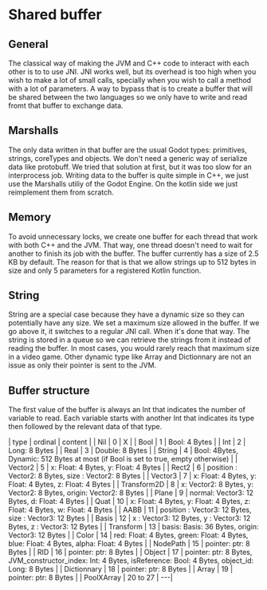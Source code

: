 # Shared buffer

## General
The classical way of making the JVM and C++ code to interact with each other is to to use JNI. JNI works well, but its overhead is too high when you wish to make a lot of small calls, specially when you wish to call a method with a lot of parameters.
A way to bypass that is to create a buffer that will be shared between the two languages so we only have to write and read fromt that buffer to exchange data.

## Marshalls
The only data written in that buffer are the usual Godot types: primitives, strings, coreTypes and objects. We don't need a generic way of serialize data like protobuff. We tried that solution at first, but it was too slow for an interprocess job.
Writing data to the buffer is quite simple in C++, we just use the Marshalls utiliy of the Godot Engine. On the kotlin side we just reimplement them from scratch.

## Memory
To avoid unnecessary locks, we create one buffer for each thread that work with both C++ and the JVM. That way, one thread doesn't need to wait for another to finish its job with the buffer.
The buffer currently has a size of 2.5 KB by default. The reason for that is that we allow strings up to 512 bytes in size and only 5 parameters for a registered Kotlin function.

## String
String are a special case because they have a dynamic size so they can potentially have any size. We set a maximum size allowed in the buffer. 
If we go above it, it switches to a regular JNI call. When it's done that way. The string is stored in a queue so we can retrieve the strings from it instead of reading the buffer.
In most cases, you would rarely reach that maximum size in a video game.
Other dynamic type like Array and Dictionnary are not an issue as only their pointer is sent to the JVM.

## Buffer structure

The first value of the buffer is always an Int that indicates the number of variable to read. 
Each variable starts with another Int that indicates its type then followed by the relevant data of that type.

| type | ordinal | content |
| Nil | 0 | X |
| Bool | 1 | Bool: 4 Bytes |
| Int | 2 | Long: 8 Bytes |
| Real | 3 | Double: 8 Bytes |
| String | 4 | Bool: 4Bytes, Dynamic: 512 Bytes at most (if Bool is set to true, empty otherwise) |
| Vector2 | 5 | x: Float: 4 Bytes, y: Float: 4 Bytes |
| Rect2 | 6 | position : Vector2: 8 Bytes, size : Vector2: 8 Bytes |
| Vector3 | 7 | x: Float: 4 Bytes, y: Float: 4 Bytes, z: Float: 4 Bytes |
| Transform2D | 8 | x: Vector2: 8 Bytes, y: Vector2: 8 Bytes, origin: Vector2: 8 Bytes |
| Plane | 9 | normal: Vector3: 12 Bytes, d: Float: 4 Bytes |
| Quat | 10 |  x: Float: 4 Bytes, y: Float: 4 Bytes, z: Float: 4 Bytes, w: Float: 4 Bytes |
| AABB | 11 | position : Vector3: 12 Bytes, size : Vector3: 12 Bytes |
| Basis | 12 | x : Vector3: 12 Bytes, y : Vector3: 12 Bytes, z : Vector3: 12 Bytes |
| Transform | 13 | basis: Basis: 36 Bytes, origin: Vector3: 12 Bytes |
| Color | 14 |  red: Float: 4 Bytes, green: Float: 4 Bytes, blue: Float: 4 Bytes, alpha: Float: 4 Bytes  |
| NodePath | 15 | pointer: ptr: 8 Bytes |
| RID | 16 | pointer: ptr: 8 Bytes |
| Object | 17 | pointer: ptr: 8 Bytes, JVM_constructor_index: Int: 4 Bytes, isReference: Bool: 4 Bytes, object_id: Long: 8 Bytes |
| Dictionnary | 18 | pointer: ptr: 8 Bytes |
| Array | 19 | pointer: ptr: 8 Bytes |
| PoolXArray | 20 to 27 | ---|

